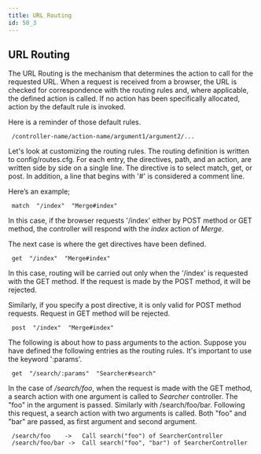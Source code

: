 ```yaml
---
title: URL Routing
id: 50_3
---
```


## URL Routing

The URL Routing is the mechanism that determines the action to call for the requested URL. When a request is received from a browser, the URL is checked for correspondence with the routing rules and, where applicable, the defined action is called. If no action has been specifically allocated, action by the default rule is invoked.
 
Here is a reminder of those default rules.

```
 /controller-name/action-name/argument1/argument2/...
```

Let's look at customizing the routing rules.
The routing definition is written to config/routes.cfg. For each entry, the directives, path, and an action, are written side by side on a single line. The directive is to select match, get, or post.
In addition, a line that begins with '#' is considered a comment line.
 
Here’s an example;

```
 match  "/index"  "Merge#index"
```

In this case, if the browser requests '/index' either by POST method or GET method, the controller will respond with the *index* action of *Merge*. 
  
The next case is where the get directives have been defined.

```
 get  "/index"  "Merge#index"
```

In this case, routing will be carried out only when the '/index' is requested with the GET method. If the request is made by the POST method, it will be rejected.
 
Similarly, if you specify a post directive, it is only valid for POST method requests. Request in GET method will be rejected.

```
 post  "/index"  "Merge#index"
``` 

The following is about how to pass arguments to the action. Suppose you have defined the following entries as the routing rules. It's important to use the keyword ':params'.

```
 get  "/search/:params"  "Searcher#search"
```

In the case of */search/foo*, when the request is made with the GET method, a search action with one argument is called to *Searcher* controller. The "foo" in the argument is passed.
Similarly with /search/foo/bar. Following this request, a search action with two arguments is called. Both "foo" and "bar" are passed, as first argument and second argument.

```
 /search/foo    ->   Call search("foo") of SearcherController
 /search/foo/bar ->  Call search("foo", "bar") of SearcherController
```